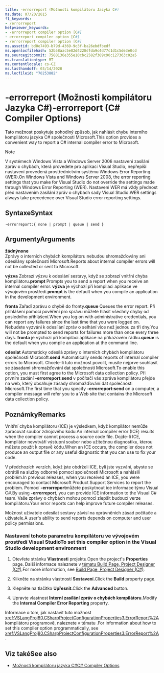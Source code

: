 ```yaml
---
title: -errorreport (Možnosti kompilátoru Jazyka C#)
ms.date: 07/20/2015
f1_keywords:
- /errorreport
helpviewer_keywords:
- -errorreport compiler option [C#]
- errorreport compiler option [C#]
- /errorreport compiler option [C#]
ms.assetid: bd0e7493-b79d-4369-9c3f-ba26ebdfbedf
ms.openlocfilehash: 52b58aac5e82d4228dfda9c4d77c1d1c5de3e0cd
ms.sourcegitcommit: 7588136e355e10cbc2582f389c90c127363c02a5
ms.translationtype: MT
ms.contentlocale: cs-CZ
ms.lasthandoff: 03/14/2020
ms.locfileid: "70253882"
---
```

# <a name="-errorreport-c-compiler-options"></a><span data-ttu-id="41865-102">-errorreport (Možnosti kompilátoru Jazyka C#)</span><span class="sxs-lookup"><span data-stu-id="41865-102">-errorreport (C# Compiler Options)</span></span>
<span data-ttu-id="41865-103">Tato možnost poskytuje pohodlný způsob, jak nahlásit chybu interního kompilátoru jazyka C# společnosti Microsoft.</span><span class="sxs-lookup"><span data-stu-id="41865-103">This option provides a convenient way to report a C# internal compiler error to Microsoft.</span></span>

> [!NOTE]
> <span data-ttu-id="41865-104">V systémech Windows Vista a Windows Server 2008 nastavení zasílání zpráv o chybách, která provedete pro aplikaci Visual Studio, nepřepíší nastavení provedená prostřednictvím systému Windows Error Reporting (WER).</span><span class="sxs-lookup"><span data-stu-id="41865-104">On Windows Vista and Windows Server 2008, the error reporting settings that you make for Visual Studio do not override the settings made through Windows Error Reporting (WER).</span></span> <span data-ttu-id="41865-105">Nastavení WER má vždy přednost před nastavením zasílání zpráv o chybách sady Visual Studio.</span><span class="sxs-lookup"><span data-stu-id="41865-105">WER settings always take precedence over Visual Studio error reporting settings.</span></span>

## <a name="syntax"></a><span data-ttu-id="41865-106">Syntaxe</span><span class="sxs-lookup"><span data-stu-id="41865-106">Syntax</span></span>

```console
-errorreport:{ none | prompt | queue | send }
```

## <a name="arguments"></a><span data-ttu-id="41865-107">Argumenty</span><span class="sxs-lookup"><span data-stu-id="41865-107">Arguments</span></span>
 <span data-ttu-id="41865-108">**žádný**</span><span class="sxs-lookup"><span data-stu-id="41865-108">**none**</span></span>  
 <span data-ttu-id="41865-109">Zprávy o interních chybách kompilátoru nebudou shromažďovány ani odesílány společnosti Microsoft.</span><span class="sxs-lookup"><span data-stu-id="41865-109">Reports about internal compiler errors will not be collected or sent to Microsoft.</span></span>

 <span data-ttu-id="41865-110">**výzva** Zobrazí výzvu k odeslání sestavy, když se zobrazí vnitřní chyba kompilátoru.</span><span class="sxs-lookup"><span data-stu-id="41865-110">**prompt** Prompts you to send a report when you receive an internal compiler error.</span></span> <span data-ttu-id="41865-111">**výzva** je výchozí při kompilaci aplikace ve vývojovém prostředí.</span><span class="sxs-lookup"><span data-stu-id="41865-111">**prompt** is the default when you compile an application in the development environment.</span></span>

 <span data-ttu-id="41865-112">**fronta** Zařadí zprávu o chybě do fronty.</span><span class="sxs-lookup"><span data-stu-id="41865-112">**queue** Queues the error report.</span></span> <span data-ttu-id="41865-113">Při přihlášení pomocí pověření pro správu můžete hlásit všechny chyby od posledního přihlášení.</span><span class="sxs-lookup"><span data-stu-id="41865-113">When you log on with administrative credentials, you can report any failures since the last time that you were logged on.</span></span> <span data-ttu-id="41865-114">Nebudete vyzváni k odesílání zpráv o selhání více než jednou za tři dny.</span><span class="sxs-lookup"><span data-stu-id="41865-114">You will not be prompted to send reports for failures more than once every three days.</span></span> <span data-ttu-id="41865-115">**fronta** je výchozí při kompilaci aplikace na příkazovém řádku.</span><span class="sxs-lookup"><span data-stu-id="41865-115">**queue** is the default when you compile an application at the command line.</span></span>

 <span data-ttu-id="41865-116">**odeslat** Automaticky odesílá zprávy o interních chybách kompilátoru společnosti Microsoft.</span><span class="sxs-lookup"><span data-stu-id="41865-116">**send** Automatically sends reports of internal compiler errors to Microsoft.</span></span> <span data-ttu-id="41865-117">Chcete-li tuto možnost povolit, musíte nejprve souhlasit se zásadami shromažďování dat společnosti Microsoft.</span><span class="sxs-lookup"><span data-stu-id="41865-117">To enable this option, you must first agree to the Microsoft data collection policy.</span></span> <span data-ttu-id="41865-118">Při prvním zadání **-errorreport:send** v počítači vás zpráva kompilátoru přejde na web, který obsahuje zásady shromažďování dat společnosti Microsoft.</span><span class="sxs-lookup"><span data-stu-id="41865-118">The first time that you specify **-errorreport:send** on a computer, a compiler message will refer you to a Web site that contains the Microsoft data collection policy.</span></span>

## <a name="remarks"></a><span data-ttu-id="41865-119">Poznámky</span><span class="sxs-lookup"><span data-stu-id="41865-119">Remarks</span></span>
 <span data-ttu-id="41865-120">Vnitřní chyba kompilátoru (ICE) je výsledkem, když kompilátor nemůže zpracovat soubor zdrojového kódu.</span><span class="sxs-lookup"><span data-stu-id="41865-120">An internal compiler error (ICE) results when the compiler cannot process a source code file.</span></span> <span data-ttu-id="41865-121">Dojde-li ICE, kompilátor nevytváří výstupní soubor nebo užitečnou diagnostiku, kterou můžete použít k opravě kódu.</span><span class="sxs-lookup"><span data-stu-id="41865-121">When an ICE occurs, the compiler does not produce an output file or any useful diagnostic that you can use to fix your code.</span></span>

 <span data-ttu-id="41865-122">V předchozích verzích, když jste obdrželi ICE, byli jste vyzváni, abyste se obrátili na služby odborné pomoci společnosti Microsoft a nahlásili problém.</span><span class="sxs-lookup"><span data-stu-id="41865-122">In previous releases, when you received an ICE, you were encouraged to contact Microsoft Product Support Services to report the problem.</span></span> <span data-ttu-id="41865-123">Pomocí **-errorreport**můžete poskytnout ice informace týmu Visual C#.</span><span class="sxs-lookup"><span data-stu-id="41865-123">By using **-errorreport**, you can provide ICE information to the Visual C# team.</span></span> <span data-ttu-id="41865-124">Vaše zprávy o chybách mohou pomoci zlepšit budoucí verze kompilátoru.</span><span class="sxs-lookup"><span data-stu-id="41865-124">Your error reports can help improve future compiler releases.</span></span>

 <span data-ttu-id="41865-125">Možnost uživatele odesílat sestavy závisí na oprávněních zásad počítače a uživatele.</span><span class="sxs-lookup"><span data-stu-id="41865-125">A user's ability to send reports depends on computer and user policy permissions.</span></span>

### <a name="to-set-this-compiler-option-in-the-visual-studio-development-environment"></a><span data-ttu-id="41865-126">Nastavení tohoto parametru kompilátoru ve vývojovém prostředí Visual Studio</span><span class="sxs-lookup"><span data-stu-id="41865-126">To set this compiler option in the Visual Studio development environment</span></span>

1. <span data-ttu-id="41865-127">Otevřete stránku **Vlastnosti** projektu.</span><span class="sxs-lookup"><span data-stu-id="41865-127">Open the project's **Properties** page.</span></span> <span data-ttu-id="41865-128">Další informace naleznete v [tématu Build Page, Project Designer (C#)](/visualstudio/ide/reference/build-page-project-designer-csharp).</span><span class="sxs-lookup"><span data-stu-id="41865-128">For more information, see [Build Page, Project Designer (C#)](/visualstudio/ide/reference/build-page-project-designer-csharp).</span></span>

2. <span data-ttu-id="41865-129">Klikněte na stránku vlastností **Sestavení.**</span><span class="sxs-lookup"><span data-stu-id="41865-129">Click the **Build** property page.</span></span>

3. <span data-ttu-id="41865-130">Klepněte na tlačítko **Upřesnit.**</span><span class="sxs-lookup"><span data-stu-id="41865-130">Click the **Advanced** button.</span></span>

4. <span data-ttu-id="41865-131">Upravte vlastnost **Interní zasílání zpráv o chybách kompilátoru.**</span><span class="sxs-lookup"><span data-stu-id="41865-131">Modify the **Internal Compiler Error Reporting** property.</span></span>

 <span data-ttu-id="41865-132">Informace o tom, jak nastavit tuto možnost <xref:VSLangProj80.CSharpProjectConfigurationProperties3.ErrorReport%2A>kompilátoru programově, naleznete v tématu .</span><span class="sxs-lookup"><span data-stu-id="41865-132">For information about how to set this compiler option programmatically, see <xref:VSLangProj80.CSharpProjectConfigurationProperties3.ErrorReport%2A>.</span></span>

## <a name="see-also"></a><span data-ttu-id="41865-133">Viz také</span><span class="sxs-lookup"><span data-stu-id="41865-133">See also</span></span>

- [<span data-ttu-id="41865-134">Možnosti kompilátoru jazyka C#</span><span class="sxs-lookup"><span data-stu-id="41865-134">C# Compiler Options</span></span>](./index.md)
